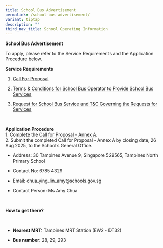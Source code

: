 ```yaml
---
title: School Bus Advertisement
permalink: /school-bus-advertisement/
variant: tiptap
description: ""
third_nav_title: School Operating Information
---
```

<p><strong>School Bus Advertisement</strong>
</p>
<p>To apply, please refer to the Service Requirements and the Application
Procedure below.</p>
<p><strong>Service Requirements</strong>
</p>
<ol data-tight="true" class="tight">
<li>
<p><a href="/files/1__Call_for_Proposals__For_Single_Bus_Service__2025_TNPS.pdf" rel="noopener noreferrer nofollow" target="_blank"><u>Call For Proposal</u></a>
</p>
</li>
<li>
<p><a href="/files/2__T_C_for_School_Bus_Operator_to_Provide_School_Bus_Services__For_Single_Bus_Service_.pdf" rel="noopener noreferrer nofollow" target="_blank"><u>Terms &amp; Conditions for School Bus Operator to Provide School Bus Services</u></a>
</p>
</li>
<li>
<p><a href="/files/3__Request_for_School_Bus_Service_and_T_C_Governing_the_Requests_for_Services___For_Single_Bus_Service_.pdf" rel="noopener noreferrer nofollow" target="_blank"><u>Request for School Bus Service and T&amp;C Governing the Requests for Services</u></a>
</p>
</li>
</ol>
<p><strong>&nbsp;</strong>
</p>
<p><strong>Application Procedure</strong>
<br>1. Complete the <a href="/files/Call_for_Proposal___Annex_A__Information_from_Vendor__For_Single_Bus_Service__.pdf" rel="noopener noreferrer nofollow" target="_blank"><u>Call for Proposal - Annex A</u></a>.
<br>2. Submit the completed Call for Proposal - Annex A by closing date, 26
Aug 2025, to the School’s General Office.</p>
<ul data-tight="true" class="tight">
<li>
<p>Address: 30 Tampines Avenue 9, Singapore 529565, Tampines North Primary
School</p>
</li>
<li>
<p>Contact No:&nbsp;6785 4329</p>
</li>
<li>
<p>Email:&nbsp;<a rel="noopener noreferrer nofollow" target="_blank">chua_ying_lin_amy@schools.gov.sg</a>
</p>
</li>
<li>
<p>Contact Person<strong>:</strong>&nbsp;Ms Amy Chua</p>
</li>
</ul>
<p><strong>&nbsp;</strong>
</p>
<p><strong>How to get there?</strong>
</p>
<p>&nbsp;</p>
<ul data-tight="true" class="tight">
<li>
<p><strong>Nearest MRT:</strong>&nbsp;Tampines MRT Station (EW2 - DT32)</p>
</li>
<li>
<p><strong>Bus number:</strong>&nbsp;28, 29, 293</p>
</li>
</ul>
<p></p>
<p></p>